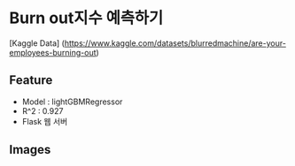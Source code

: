 # Burn out지수 예측하기  
 
[Kaggle Data]  (https://www.kaggle.com/datasets/blurredmachine/are-your-employees-burning-out)
 
## Feature
 
- Model : lightGBMRegressor
- R^2 : 0.927
- Flask 웹 서버

## Images 
